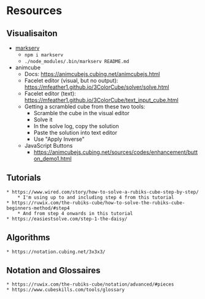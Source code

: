 # Resources

## Visualisaiton

* [markserv](https://github.com/markserv/markserv)
    * `npm i markserv`
    * `./node_modules/.bin/markserv README.md`
* animcube
    * Docs: https://animcubejs.cubing.net/animcubejs.html
    * Facelet editor (visual, but no output): https://mfeather1.github.io/3ColorCube/solver/solve.html
    * Facelet editor (text): https://mfeather1.github.io/3ColorCube/text_input_cube.html
    * Getting a scrambled cube from these two tools:
        * Scramble the cube in the visual editor
        * Solve it
        * In the solve log, copy the solution
        * Paste the solution into text editor
        * Use "Apply Inverse"
    * JavaScript Buttons
        * https://animcubejs.cubing.net/sources/codes/enhancement/button_demo1.html


## Tutorials
    * https://www.wired.com/story/how-to-solve-a-rubiks-cube-step-by-step/
        * I'm using up to and including step 4 from this tutorial
    * https://ruwix.com/the-rubiks-cube/how-to-solve-the-rubiks-cube-beginners-method/#step4
        * And from step 4 onwards in this tutorial
    * https://easiestsolve.com/step-1-the-daisy/

## Algorithms
    * https://notation.cubing.net/3x3x3/

## Notation and Glossaires
    * https://ruwix.com/the-rubiks-cube/notation/advanced/#pieces
    * https://www.cubeskills.com/tools/glossary
